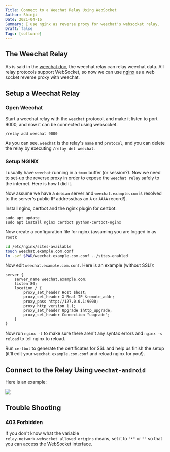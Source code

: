 ```yaml
---
Title: Connect to a Weechat Relay Using WebSocket
Author: Shinji
Date: 2021-04-16
Summary: I use nginx as reverse proxy for weechat's websocket relay.
Draft: false
Tags: [software]
---
```


## The Weechat Relay
As is said in the [weechat doc](https://weechat.org/files/doc/stable/weechat_user.en.html#relay_plugin'), the weechat relay can relay weechat data. All relay protocols support WebSocket, so now we can use [nginx](https://www.nginx.com) as a web socket reverse proxy with weechat.
## Setup a Weechat Relay
### Open Weechat
Start a weechat relay with the `weechat` protocol, and make it listen to port 9000, and now it can be connected using websocket.

`/relay add weechat 9000`

As you can see, `weechat` is the relay's `name` and `protocol`, and you can delete the relay by executing `/relay del weechat`.

### Setup NGINX
I usually have `weechat` running in a `tmux` buffer (or session?). Now we need to set-up the reverse proxy in order to expose the `weechat relay` safely to the internet. Here is how I did it.

Now assume we have a `debian` server and `weechat.example.com` is resolved to the server's public IP address(has an `A` or `AAAA` record!).

Install nginx, certbot and the nginx plugin for certbot.

```
sudo apt update
sudo apt install nginx certbot python-certbot-nginx
```

Now create a configuration file for nginx (assuming you are logged in as `root`):

```bash
cd /etc/nginx/sites-available
touch weechat.example.com.conf
ln -svf $PWD/weechat.example.com.conf ../sites-enabled
```
Now edit `weechat.example.com.conf`. Here is an example (without SSL!):

```nginx
server {
	server_name weechat.example.com;
	listen 80;
	location / {
		proxy_set_header Host $host;
		proxy_set_header X-Real-IP $remote_addr;
		proxy_pass http://127.0.0.1:9000;
		proxy_http_version 1.1;
		proxy_set_header Upgrade $http_upgrade;
		proxy_set_header Connection "upgrade";
	}
}
```

Now run `nginx -t` to make sure there aren't any syntax errors and `nginx -s reload` to tell nginx to reload.

Run `certbot` to generate the certificates for SSL and help us finish the setup (it'll edit your `weechat.example.com.conf` and reload nginx for you!).

## Connect to the Relay Using `weechat-android`
Here is an example:

![](/imgs/weechat-android-settings.jpg)

## Trouble Shooting
### 403 Forbidden
If you don't know what the variable `relay.network.websocket_allowed_origins` means, set it to `"*"` or `""` so that you can access the WebSocket interface.
